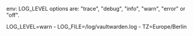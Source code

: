 env: LOG_LEVEL options are: "trace", "debug", "info", "warn", "error" or "off".

LOG_LEVEL=warn
      - LOG_FILE=/log/vaultwarden.log
      - TZ=Europe/Berlin